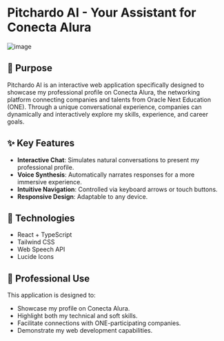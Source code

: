 # Pitchardo AI - Your Assistant for Conecta Alura

![image](https://github.com/user-attachments/assets/500e4eac-1fea-4253-b163-cdd96bf2653a)

## 🎯 Purpose

Pitchardo AI is an interactive web application specifically designed to showcase my professional profile on Conecta Alura, the networking platform connecting companies and talents from Oracle Next Education (ONE). Through a unique conversational experience, companies can dynamically and interactively explore my skills, experience, and career goals.

## ✨ Key Features

- **Interactive Chat**: Simulates natural conversations to present my professional profile.
- **Voice Synthesis**: Automatically narrates responses for a more immersive experience.
- **Intuitive Navigation**: Controlled via keyboard arrows or touch buttons.
- **Responsive Design**: Adaptable to any device.

## 🚀 Technologies

- React + TypeScript  
- Tailwind CSS  
- Web Speech API  
- Lucide Icons  

## 💼 Professional Use

This application is designed to:  
- Showcase my profile on Conecta Alura.  
- Highlight both my technical and soft skills.  
- Facilitate connections with ONE-participating companies.  
- Demonstrate my web development capabilities.
